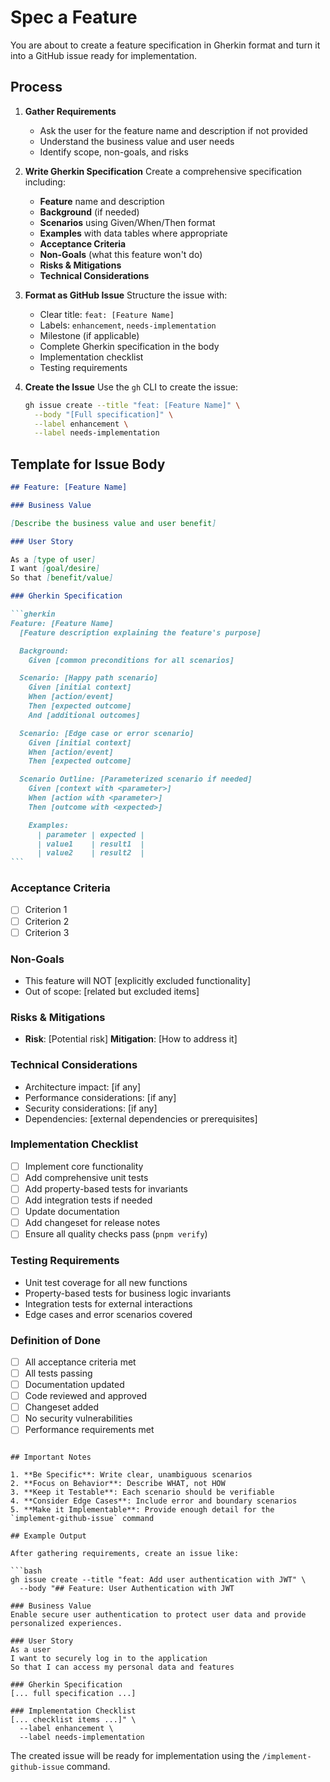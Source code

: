 # Spec a Feature

You are about to create a feature specification in Gherkin format and turn it into a GitHub issue ready for implementation.

## Process

1. **Gather Requirements**
   - Ask the user for the feature name and description if not provided
   - Understand the business value and user needs
   - Identify scope, non-goals, and risks

2. **Write Gherkin Specification**
   Create a comprehensive specification including:
   - **Feature** name and description
   - **Background** (if needed)
   - **Scenarios** using Given/When/Then format
   - **Examples** with data tables where appropriate
   - **Acceptance Criteria**
   - **Non-Goals** (what this feature won't do)
   - **Risks & Mitigations**
   - **Technical Considerations**

3. **Format as GitHub Issue**
   Structure the issue with:
   - Clear title: `feat: [Feature Name]`
   - Labels: `enhancement`, `needs-implementation`
   - Milestone (if applicable)
   - Complete Gherkin specification in the body
   - Implementation checklist
   - Testing requirements

4. **Create the Issue**
   Use the `gh` CLI to create the issue:
   ```bash
   gh issue create --title "feat: [Feature Name]" \
     --body "[Full specification]" \
     --label enhancement \
     --label needs-implementation
   ```

## Template for Issue Body

````markdown
## Feature: [Feature Name]

### Business Value

[Describe the business value and user benefit]

### User Story

As a [type of user]
I want [goal/desire]
So that [benefit/value]

### Gherkin Specification

```gherkin
Feature: [Feature Name]
  [Feature description explaining the feature's purpose]

  Background:
    Given [common preconditions for all scenarios]

  Scenario: [Happy path scenario]
    Given [initial context]
    When [action/event]
    Then [expected outcome]
    And [additional outcomes]

  Scenario: [Edge case or error scenario]
    Given [initial context]
    When [action/event]
    Then [expected outcome]

  Scenario Outline: [Parameterized scenario if needed]
    Given [context with <parameter>]
    When [action with <parameter>]
    Then [outcome with <expected>]

    Examples:
      | parameter | expected |
      | value1    | result1  |
      | value2    | result2  |
```
````

### Acceptance Criteria

- [ ] Criterion 1
- [ ] Criterion 2
- [ ] Criterion 3

### Non-Goals

- This feature will NOT [explicitly excluded functionality]
- Out of scope: [related but excluded items]

### Risks & Mitigations

- **Risk**: [Potential risk]
  **Mitigation**: [How to address it]

### Technical Considerations

- Architecture impact: [if any]
- Performance considerations: [if any]
- Security considerations: [if any]
- Dependencies: [external dependencies or prerequisites]

### Implementation Checklist

- [ ] Implement core functionality
- [ ] Add comprehensive unit tests
- [ ] Add property-based tests for invariants
- [ ] Add integration tests if needed
- [ ] Update documentation
- [ ] Add changeset for release notes
- [ ] Ensure all quality checks pass (`pnpm verify`)

### Testing Requirements

- Unit test coverage for all new functions
- Property-based tests for business logic invariants
- Integration tests for external interactions
- Edge cases and error scenarios covered

### Definition of Done

- [ ] All acceptance criteria met
- [ ] All tests passing
- [ ] Documentation updated
- [ ] Code reviewed and approved
- [ ] Changeset added
- [ ] No security vulnerabilities
- [ ] Performance requirements met

````

## Important Notes

1. **Be Specific**: Write clear, unambiguous scenarios
2. **Focus on Behavior**: Describe WHAT, not HOW
3. **Keep it Testable**: Each scenario should be verifiable
4. **Consider Edge Cases**: Include error and boundary scenarios
5. **Make it Implementable**: Provide enough detail for the `implement-github-issue` command

## Example Output

After gathering requirements, create an issue like:

```bash
gh issue create --title "feat: Add user authentication with JWT" \
  --body "## Feature: User Authentication with JWT

### Business Value
Enable secure user authentication to protect user data and provide personalized experiences.

### User Story
As a user
I want to securely log in to the application
So that I can access my personal data and features

### Gherkin Specification
[... full specification ...]

### Implementation Checklist
[... checklist items ...]" \
  --label enhancement \
  --label needs-implementation
````

The created issue will be ready for implementation using the `/implement-github-issue` command.
